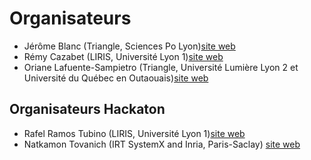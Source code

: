 # Organisateurs 

* Jérôme Blanc (Triangle, Sciences Po Lyon)[site web]([http://triangle.ens-lyon.fr/spip.php?article1894)
* Rémy Cazabet (LIRIS, Université Lyon 1)[site web](http://cazabetremy.fr/index.html)
* Oriane Lafuente-Sampietro (Triangle, Université Lumière Lyon 2 et Université du Québec en Outaouais)[site web](http://triangle.ens-lyon.fr/spip.php?article8224)

## Organisateurs Hackaton
* Rafel Ramos Tubino (LIRIS, Université Lyon 1)[site web](https://liris.cnrs.fr/page-membre/rafael-ramos-tubino)
* Natkamon Tovanich (IRT SystemX and Inria, Paris-Saclay) [site web](https://www.linkedin.com/in/natkamon-tovanich-00a1a5aa/?originalSubdomain=fr)
